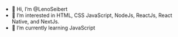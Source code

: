 - 👋 Hi, I’m @LenoSeibert
- 👀 I’m interested in HTML, CSS JavaScript, NodeJs, ReactJs, React Native, and NextJs.
- 🌱 I’m currently learning JavaScript

